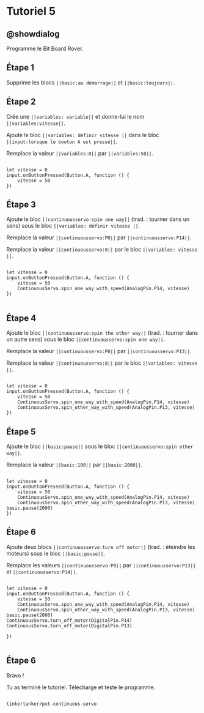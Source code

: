 # Tutoriel 5

## @showdialog

Programme le Bit Board Rover.

## Étape 1

Supprime les blocs ``||basic:au démarrage||`` et ``||basic:toujours||``.

## Étape 2

Crée une ``||variables: variable||`` et donne-lui le nom ``||variables:vitesse||``.

Ajoute le bloc ``||variables: définir vitesse ||`` dans le bloc ``||input:lorsque le bouton A est pressé||``.

Remplace la valeur ``||variables:0||`` par ``||variables:50||``.

```blocks

let vitesse = 0
input.onButtonPressed(Button.A, function () {
    vitesse = 50
})

```

## Étape 3

Ajoute le bloc ``||continuousservo:spin one way||`` (trad. : tourner dans un sens) sous le bloc ``||variables: définir vitesse ||``.

Remplace la valeur ``||continuousservo:P0||`` par ``||continuousservo:P14||``.

Remplace la valeur ``||continuousservo:0||`` par le bloc ``||variables: vitesse ||``.

```blocks

let vitesse = 0
input.onButtonPressed(Button.A, function () {
    vitesse = 50
    ContinuousServo.spin_one_way_with_speed(AnalogPin.P14, vitesse)
})


```
## Étape 4

Ajoute le bloc ``||continuousservo:spin the other way||`` (trad. : tourner dans un autre sens) sous le bloc ``||continuousservo:spin one way||``.

Remplace la valeur ``||continuousservo:P0||`` par ``||continuousservo:P13||``.

Remplace la valeur ``||continuousservo:0||`` par le bloc ``||variables: vitesse ||``.

```blocks

let vitesse = 0
input.onButtonPressed(Button.A, function () {
    vitesse = 50
    ContinuousServo.spin_one_way_with_speed(AnalogPin.P14, vitesse)
    ContinuousServo.spin_other_way_with_speed(AnalogPin.P13, vitesse)
})

```

## Étape 5

Ajoute le bloc ``||basic:pause||`` sous le bloc ``||continuousservo:spin other way||``.

Remplace la valeur ``||basic:100||`` par ``||basic:2000||``.

```blocks

let vitesse = 0
input.onButtonPressed(Button.A, function () {
    vitesse = 50
    ContinuousServo.spin_one_way_with_speed(AnalogPin.P14, vitesse)
    ContinuousServo.spin_other_way_with_speed(AnalogPin.P13, vitesse)
basic.pause(2000)
})

```

## Étape 6

Ajoute deux blocs ``||continuousservo:turn off motor||`` (trad. : éteindre les moteurs) sous le bloc ``||basic:pause||``.

Remplace les valeurs ``||continuousservo:P0||`` par ``||continuousservo:P13||`` et ``||continuousservo:P14||``.

```blocks

let vitesse = 0
input.onButtonPressed(Button.A, function () {
    vitesse = 50
    ContinuousServo.spin_one_way_with_speed(AnalogPin.P14, vitesse)
    ContinuousServo.spin_other_way_with_speed(AnalogPin.P13, vitesse)
basic.pause(2000)
ContinuousServo.turn_off_motor(DigitalPin.P14)
ContinuousServo.turn_off_motor(DigitalPin.P13)

})


```
## Étape 6

Bravo !

Tu as terminé le tutoriel. Télécharge et teste le programme.


```package

tinkertanker/pxt-continuous-servo

```
